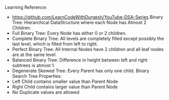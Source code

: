 Learning Reference:
  - https://github.com/LearnCodeWithDurgesh/YouTube-DSA-Series
Binary Tree: Hierarchical DataStructure where each Node has Atmost 2 Children.
  - Full Binary Tree: Every Node has either 0 or 2 children.
  - Complete Binary Tree: All levels are completely filled except possibly the last level, which is filled from left to right.
  - Perfect Binary Tree: All Internal Nodes have 2 children and all leaf nodes are at the same level.
  - Balanced Binary Tree: Difference in height between left and right subtrees is atmost 1.
  - Degenerate Skewed Tree: Every Parent has only one child.
Binary Search Tree Properties:
  - Left Child contains smaller value than Parent Node
  - Right Child contains larger value than Parent Node
  - No Duplicate values are allowed

